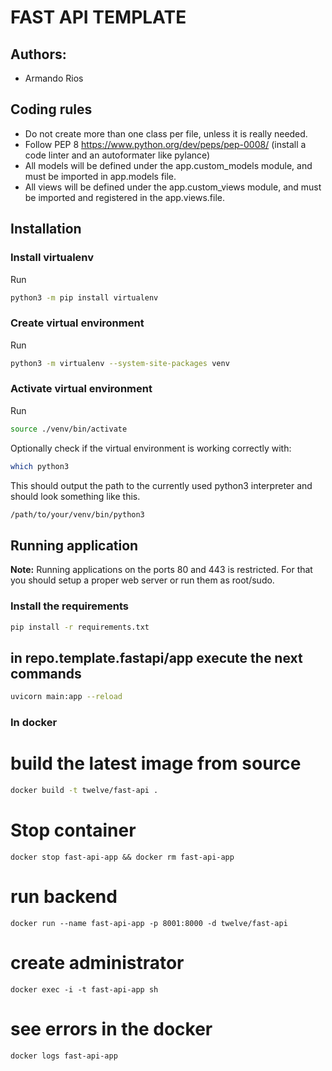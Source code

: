 # FAST API TEMPLATE

## Authors:
- Armando Rios

## Coding rules
- Do not create more than one class per file, unless it is really needed.
- Follow PEP 8 https://www.python.org/dev/peps/pep-0008/ (install a code linter and an autoformater like pylance)
- All models will be defined under the app.custom_models module, and must be imported in app.models file.
- All views will be defined under the app.custom_views module, and must be imported and registered in the app.views.file.

## Installation
### Install virtualenv
Run
```bash
python3 -m pip install virtualenv
```
### Create virtual environment
Run
```bash
python3 -m virtualenv --system-site-packages venv
```
### Activate virtual environment
Run
```bash
source ./venv/bin/activate
```
Optionally check if the virtual environment is working correctly with:
```bash
which python3
```
This should output the path to the currently used python3 interpreter and should look something like this.

```bash
/path/to/your/venv/bin/python3
```
## Running application

__Note:__ Running applications on the ports 80 and 443 is restricted. For that you should setup a proper web server or run them as root/sudo.

### Install the requirements
```bash
pip install -r requirements.txt
```

## in repo.template.fastapi/app execute the next commands
```bash
uvicorn main:app --reload
```

### In docker
# build the latest image from source
```bash
docker build -t twelve/fast-api .
```

# Stop container
```
docker stop fast-api-app && docker rm fast-api-app
```
# run backend
```
docker run --name fast-api-app -p 8001:8000 -d twelve/fast-api
```
# create administrator
```
docker exec -i -t fast-api-app sh
```
# see errors in the docker
```
docker logs fast-api-app
```
